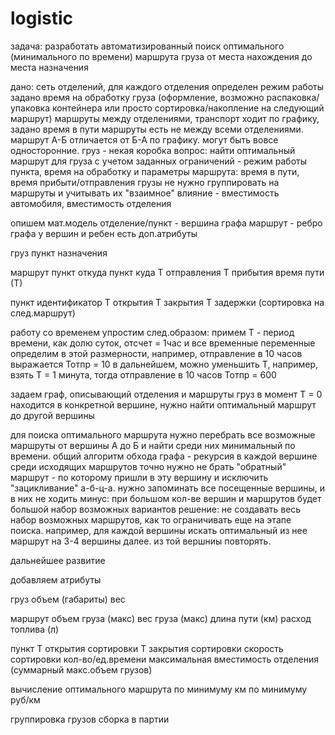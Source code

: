 # logistic

задача:
	разработать автоматизированный поиск оптимального (минимального по времени) маршрута груза от места нахождения до места назначения
	
дано: 
	сеть отделений, для каждого отделения определен режим работы
		задано время на обработку груза (оформление, возможно распаковка/упаковка контейнера или просто сортировка/накопление на следующий маршрут)
	маршруты между отделениями, транспорт ходит по графику, задано время в пути
		маршруты есть не между всеми отделениями. 
		маршрут А-Б отличается от Б-А по графику.
		могут быть вовсе односторонние.
	груз - некая коробка
вопрос:
	найти оптимальный маршрут для груза с учетом заданных ограничений - режим работы пункта, время на обработку и параметры маршрута: время в пути, время прибыти/отправления
	грузы не нужно группировать на маршруты и учитывать их "взаимное" влияние - вместимость автомобиля, вместимость отделения
	
опишем мат.модель
	отделение/пункт - вершина графа
	маршрут - ребро графа
		у вершин и ребен есть доп.атрибуты

груз
	пункт назначения

маршрут
	пункт откуда
	пункт куда
	Т отправления
	Т прибытия
	время пути (Т)

пункт
	идентификатор
	Т открытия
	Т закрытия
	Т задержки (сортировка на след.маршрут)

работу со временем упростим след.образом:
примем Т - период времени, как долю суток, отсчет = 1час
и все временные переменные определим в этой размерности, например, отправление в 10 часов выражается Тотпр = 10
в дальнейшем, можно уменьшить Т, например, взять Т = 1 минута, тогда отправление в 10 часов Тотпр = 600

задаем граф, описывающий отделения и маршруты
груз в момент Т = 0 находится в конкретной вершине, нужно найти оптимальный маршрут до другой вершины

для поиска оптимального маршрута нужно перебрать все возможные маршруты от вершины А до Б и найти среди них минимальный по времени.
общий алгоритм обхода графа - рекурсия
в каждой вершине среди исходящих маршрутов точно нужно не брать "обратный" маршрут - по которому пришли в эту вершину
и исключить "зацикливание" а-б-ц-а. нужно запоминать все посещенные вершины, и в них не ходить
	минус: при большом кол-ве вершин и маршрутов будет большой набор возможных вариантов
	решение: не создавать весь набор возможных маршрутов, как то ограничивать еще на этапе поиска. 
		например, для каждой вершины искать оптимальный из нее маршрут на 3-4 вершины далее. из той вершниы повторять.


дальнейшее развитие

добавляем атрибуты

груз
	объем (габариты)
	вес

маршрут
	объем груза (макс)
	вес груза (макс)
	длина пути (км)
	расход топлива (л)

пункт
	Т открытия сортировки
	Т закрытия сортировки
	скорость сортировки кол-во/ед.времени
	максимальная вместимость отделения (суммарный макс.объем грузов)

вычисление оптимального маршрута
	по минимуму км
	по минимуму руб/км

группировка грузов
	сборка в партии
